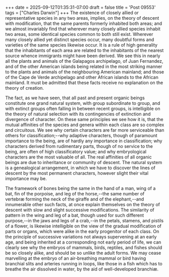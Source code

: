 +++
date = 2025-09-12T01:35:31-07:00
draft = false
title = 'Post 09553'
tags = ["Charles Darwin"]
+++
The existence of closely allied or representative species in any two areas, implies, on the theory of descent with modification, that the same parents formerly inhabited both areas; and we almost invariably find that wherever many closely allied species inhabit two areas, some identical species common to both still exist. Wherever many closely allied yet distinct species occur, many doubtful forms and varieties of the same species likewise occur. It is a rule of high generality that the inhabitants of each area are related to the inhabitants of the nearest source whence immigrants might have been derived. We see this in nearly all the plants and animals of the Galapagos archipelago, of Juan Fernandez, and of the other American islands being related in the most striking manner to the plants and animals of the neighbouring American mainland; and those of the Cape de Verde archipelago and other African islands to the African mainland. It must be admitted that these facts receive no explanation on the theory of creation.

The fact, as we have seen, that all past and present organic beings constitute one grand natural system, with group subordinate to group, and with extinct groups often falling in between recent groups, is intelligible on the theory of natural selection with its contingencies of extinction and divergence of character. On these same principles we see how it is, that the mutual affinities of the species and genera within each class are so complex and circuitous. We see why certain characters are far more serviceable than others for classification;--why adaptive characters, though of paramount importance to the being, are of hardly any importance in classification; why characters derived from rudimentary parts, though of no service to the being, are often of high classificatory value; and why embryological characters are the most valuable of all. The real affinities of all organic beings are due to inheritance or community of descent. The natural system is a genealogical arrangement, in which we have to discover the lines of descent by the most permanent characters, however slight their vital importance may be.

The framework of bones being the same in the hand of a man, wing of a bat, fin of the porpoise, and leg of the horse,--the same number of vertebræ forming the neck of the giraffe and of the elephant,--and innumerable other such facts, at once explain themselves on the theory of descent with slow and slight successive modifications. The similarity of pattern in the wing and leg of a bat, though used for such different purpose,--in the jaws and legs of a crab,--in the petals, stamens, and pistils of a flower, is likewise intelligible on the view of the gradual modification of parts or organs, which were alike in the early progenitor of each class. On the principle of successive variations not always supervening at an early age, and being inherited at a corresponding not early period of life, we can clearly see why the embryos of mammals, birds, reptiles, and fishes should be so closely alike, and should be so unlike the adult forms. We may cease marvelling at the embryo of an air-breathing mammal or bird having branchial slits and arteries running in loops, like those in a fish which has to breathe the air dissolved in water, by the aid of well-developed branchiæ.
